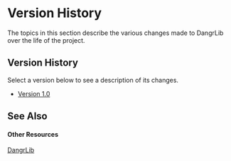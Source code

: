 # Version History

The topics in this section describe the various changes made to DangrLib over the life of the project.



## Version History

Select a version below to see a description of its changes.
&nbsp;<ul><li><a href="27c3ffcb-4cbb-48fd-b2d4-2fdd02c77ab7">Version 1.0</a></li></ul>

## See Also


#### Other Resources
<a href="f3826969-5fdb-4e11-983c-e2fa6e697b90">DangrLib</a><br />